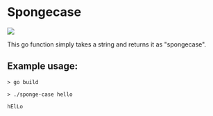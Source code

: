 # Spongecase
![](https://i.kym-cdn.com/entries/icons/mobile/000/022/940/mockingspongebobbb.jpg)

This go function simply takes a string and returns it as "spongecase".

## Example usage:

`> go build`

`> ./sponge-case hello`

`hElLo`
